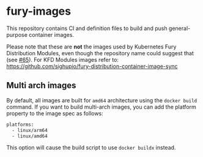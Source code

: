 # fury-images

This repository contains CI and definition files to build and push general-purpose container images.

Please note that these are **not** the images used by Kubernetes Fury Distribution Modules, even though the repository name could suggest that (see [#65](https://github.com/sighupio/fury-images/issues/65)). For KFD Modules images refer to: https://github.com/sighupio/fury-distribution-container-image-sync

## Multi arch images

By default, all images are built for `amd64` architecture using the `docker build` command.
If you want to build multi-arch images, you can add the platform property to the image spec as follows:

```bash
platforms:
  - linux/arm64
  - linux/amd64
```

This option will cause the build script to use `docker buildx` instead.
